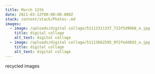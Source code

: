 ```yaml
---
title: March 12th
date: 2021-03-12T08:00:00.000Z
stack: content/stack/Photos-.md
images:
  - image: /uploads/digital collage/51112311337_713f5d90b8_o.jpg
    title: digital collage
    alt_text: digital collage
  - image: /uploads/digital collage/51113662595_0f2fedd8d3_o.jpg
    title: digital collage
    alt_text: digital collage
---
```


recycled images
